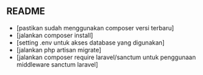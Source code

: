 ## README

- [pastikan sudah menggunakan composer versi terbaru]
- [jalankan composer install]
- [setting .env untuk akses database yang digunakan]
- [jalankan php artisan migrate]
- [jalankan composer require laravel/sanctum untuk penggunaan middleware sanctum laravel]
